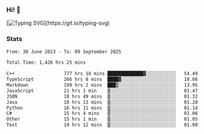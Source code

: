 ### Hi!  👋

[![Typing SVG](https://readme-typing-svg.herokuapp.com?font=Fira+Code&pause=1000&width=435&lines=Hello!+I'm+Texiwustion.)](https://git.io/typing-svg)

### Stats

<!--START_SECTION:waka-->

```txt
From: 30 June 2023 - To: 09 September 2025

Total Time: 1,426 hrs 25 mins

C++                  777 hrs 18 mins █████████████▓░░░░░░░░░░░   54.49 %
TypeScript           266 hrs 8 mins  ████▓░░░░░░░░░░░░░░░░░░░░   18.66 %
Markdown             199 hrs 2 mins  ███▒░░░░░░░░░░░░░░░░░░░░░   13.95 %
JavaScript           21 hrs 1 min    ▒░░░░░░░░░░░░░░░░░░░░░░░░   01.47 %
JSON                 18 hrs 49 mins  ▒░░░░░░░░░░░░░░░░░░░░░░░░   01.32 %
Java                 18 hrs 13 mins  ▒░░░░░░░░░░░░░░░░░░░░░░░░   01.28 %
Python               16 hrs 11 mins  ▒░░░░░░░░░░░░░░░░░░░░░░░░   01.14 %
C#                   15 hrs 4 mins   ▒░░░░░░░░░░░░░░░░░░░░░░░░   01.06 %
Other                15 hrs 1 min    ▒░░░░░░░░░░░░░░░░░░░░░░░░   01.05 %
Text                 14 hrs 12 mins  ▒░░░░░░░░░░░░░░░░░░░░░░░░   01.00 %
```

<!--END_SECTION:waka-->
